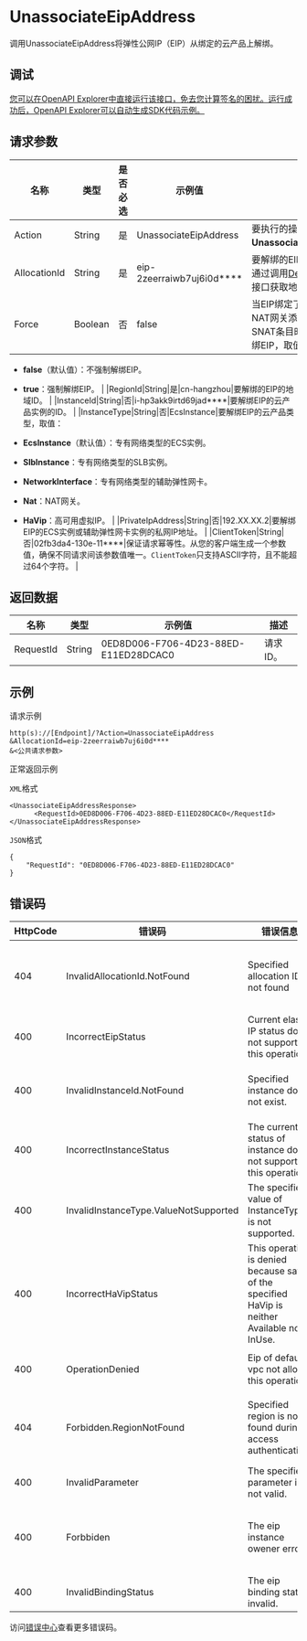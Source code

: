 # UnassociateEipAddress

调用UnassociateEipAddress将弹性公网IP（EIP）从绑定的云产品上解绑。

## 调试

[您可以在OpenAPI Explorer中直接运行该接口，免去您计算签名的困扰。运行成功后，OpenAPI Explorer可以自动生成SDK代码示例。](https://api.aliyun.com/#product=Vpc&api=UnassociateEipAddress&type=RPC&version=2016-04-28)

## 请求参数

|名称|类型|是否必选|示例值|描述|
|--|--|----|---|--|
|Action|String|是|UnassociateEipAddress|要执行的操作，取值：**UnassociateEipAddress**。 |
|AllocationId|String|是|eip-2zeerraiwb7uj6i0d\*\*\*\*|要解绑的EIP的ID。 您可以通过调用[DescribeRegions](36063)接口获取地域ID。 |
|Force|Boolean|否|false|当EIP绑定了NAT网关，且NAT网关添加了DNAT或SNAT条目时，是否强制解绑EIP，取值：

 -   **false**（默认值）：不强制解绑EIP。
-   **true**：强制解绑EIP。 |
|RegionId|String|是|cn-hangzhou|要解绑的EIP的地域ID。 |
|InstanceId|String|否|i-hp3akk9irtd69jad\*\*\*\*|要解绑EIP的云产品实例的ID。 |
|InstanceType|String|否|EcsInstance|要解绑EIP的云产品类型，取值：

 -   **EcsInstance**（默认值）：专有网络类型的ECS实例。
-   **SlbInstance**：专有网络类型的SLB实例。
-   **NetworkInterface**：专有网络类型的辅助弹性网卡。
-   **Nat**：NAT网关。
-   **HaVip**：高可用虚拟IP。 |
|PrivateIpAddress|String|否|192.XX.XX.2|要解绑EIP的ECS实例或辅助弹性网卡实例的私网IP地址。 |
|ClientToken|String|否|02fb3da4-130e-11\*\*\*\*|保证请求幂等性。从您的客户端生成一个参数值，确保不同请求间该参数值唯一。`ClientToken`只支持ASCII字符，且不能超过64个字符。 |

## 返回数据

|名称|类型|示例值|描述|
|--|--|---|--|
|RequestId|String|0ED8D006-F706-4D23-88ED-E11ED28DCAC0|请求ID。 |

## 示例

请求示例

```
http(s)://[Endpoint]/?Action=UnassociateEipAddress
&AllocationId=eip-2zeerraiwb7uj6i0d****
&<公共请求参数>
```

正常返回示例

`XML`格式

```
<UnassociateEipAddressResponse>
	  <RequestId>0ED8D006-F706-4D23-88ED-E11ED28DCAC0</RequestId>
</UnassociateEipAddressResponse>
```

`JSON`格式

```
{ 
    "RequestId": "0ED8D006-F706-4D23-88ED-E11ED28DCAC0"
}
```

## 错误码

|HttpCode|错误码|错误信息|描述|
|--------|---|----|--|
|404|InvalidAllocationId.NotFound|Specified allocation ID is not found|指定的公网 IP 不存在，请您检查您填写的参数是否正确。|
|400|IncorrectEipStatus|Current elastic IP status does not support this operation.|指定的EIP状态不支持此操作。|
|400|InvalidInstanceId.NotFound|Specified instance does not exist.|该实例不存在，请您检查填写的实例是否正确。|
|400|IncorrectInstanceStatus|The current status of instance does not support this operation.|当前实例的状态不支持该操作。|
|400|InvalidInstanceType.ValueNotSupported|The specified value of InstanceType is not supported.|参数InstanceType的值不合法。|
|400|IncorrectHaVipStatus|This operation is denied because satus of the specified HaVip is neither Available nor InUse.|无法执行该操作，因为HAVIP的状态是Available或InUse。|
|400|OperationDenied|Eip of default vpc not allow this operation|默认专有网络的EIP不支持该操作。|
|404|Forbidden.RegionNotFound|Specified region is not found during access authentication.|指定 Region 不存在，请您检查该 Region 是否正确。|
|400|InvalidParameter|The specified parameter is not valid.|该参数值不合法。|
|400|Forbbiden|The eip instance owener error|EIP 不属于当前调用者，请您检查该 EIP 是否可被您调用。|
|400|InvalidBindingStatus|The eip binding status invalid.|EIP绑定状态不正确。|

访问[错误中心](https://error-center.aliyun.com/status/product/Vpc)查看更多错误码。

